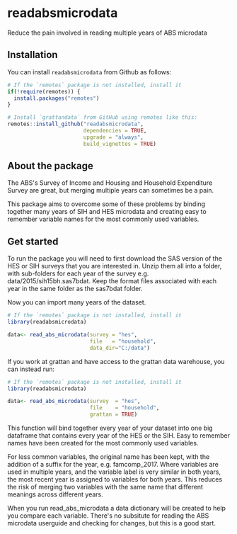# readabsmicrodata

Reduce the pain involved in reading multiple years of ABS microdata


## Installation

You can install `readabsmicrodata` from Github as follows:

``` r
# If the `remotes` package is not installed, install it
if(!require(remotes)) {
  install.packages("remotes")
}

# Install `grattandata` from GitHub using remotes like this:
remotes::install_github("readabsmicrodata",
                        dependencies = TRUE, 
                        upgrade = "always", 
                        build_vignettes = TRUE)
```

## About the package
The ABS's Survey of Income and Housing and Household Expenditure Survey are great, but merging multiple years can sometimes be a pain.

This package aims to overcome some of these problems by binding together many years of SIH and HES microdata and creating easy to remember variable names for the most commonly used variables. 

## Get started

To run the package you will need to first download the SAS version of the HES or SIH surveys that you are interested in. Unzip them all into a folder, with sub-folders for each year of the survey e.g. data/2015/sih15bh.sas7bdat. Keep the format files associated with each year in the same folder as the sas7bdat folder. 

Now you can import many years of the dataset.

``` r
# If the `remotes` package is not installed, install it
library(readabsmicrodata)

data<- read_abs_microdata(survey = "hes",
						  file   = "household",
						  data_dir="C:/data")

```

If you work at grattan and have access to the grattan data warehouse, you can instead run: 

``` r
# If the `remotes` package is not installed, install it
library(readabsmicrodata)

data<- read_abs_microdata(survey  = "hes",
						  file    = "household",
						  grattan = TRUE)

```

This function will bind together every year of your dataset into one big dataframe that contains every year of the HES or the SIH. Easy to remember names have been created for the most commonly used variables. 

For less common variables, the original name has been kept, with the addition of a suffix for the year, e.g. famcomp_2017. Where variables are used in multiple years, and the variable label is very similar in both years, the most recent year is assigned to variables for both years. This reduces the risk of merging two variables with the same name that different meanings across different years. 

When you run read_abs_microdata a data dictionary will be created to help you compare each variable. There's no subsitute for reading the ABS microdata userguide and checking for changes, but this is a good start. 